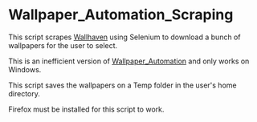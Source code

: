 # Wallpaper_Automation_Scraping

This script scrapes [Wallhaven](wallhaven.cc) using Selenium to download a bunch of wallpapers for the user to select.

This is an inefficient version of [Wallpaper_Automation](https://github.com/tejasps2001/Wallpaper_Automation) and only works on Windows.

This script saves the wallpapers on a Temp folder in the user's home directory.

Firefox must be installed for this script to work.
